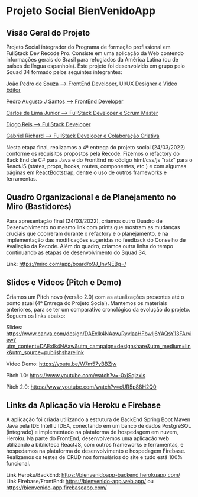 # Projeto Social BienVenidoApp

## Visão Geral do Projeto

Projeto Social integrador do Programa de formação profissional em FullStack Dev Recode Pro.
Consiste em uma aplicação da Web contendo informações gerais do Brasil para refugiados da América Latina (ou de países de língua espanhola).
Este projeto foi desenvolvido em grupo pelo Squad 34 formado pelos seguintes integrantes:

<p><a href="https://github.com/Pedrogsouza" target="_blank">João Pedro de Souza --> FrontEnd Developer, UI/UX Designer e Video Editor</a></p>
<p><a href="https://github.com/P728" target="_blank">Pedro Augusto J Santos --> FrontEnd Developer</a></p>
<p><a href="https://github.com/CJBiohacker" target="_blank">Carlos de Lima Junior --> FullStack Developer e Scrum Master</a></p>
<p><a href="https://github.com/DiogaoRecode" target="_blank">Diogo Reis --> FullStack Developer</a></p>
<p><a href="https://github.com/Gabriel-Richard" target="_blank">Gabriel Richard --> FullStack Developer e Colaboração Criativa</a></p>

Nesta etapa final, realizamos a 4ª entrega do projeto social (24/03/2022) conforme os requisitos propostos pela Recode. Fizemos o refactory do Back End de C# para Java e do FrontEnd no código html/css/js "raiz" para o ReactJS (states, props, hooks, routes, componentes, etc.) e com algumas páginas em ReactBootstrap, dentre o uso de outros frameworks e ferramentas.

## Quadro Organizacional e de Planejamento no Miro (Bastidores)

Para apresentação final (24/03/2022), criamos outro Quadro de Desenvolvimento no mesmo link com prints que mostram as mudanças cruciais que ocorreram durante o refactory e o planejamento, e na implementação das modificações sugeridas no feedback do Conselho de Avaliação da Recode. Além do quadro, criamos outra linha do tempo continuando as etapas de desenvolvimento do Squad 34.

Link: <https://miro.com/app/board/o9J_lnyNEBg=/>

## Slides e Videos (Pitch e Demo)

Criamos um Pitch novo (versão 2.0) com as atualizações presentes até o ponto atual (4ª Entrega do Projeto Social). Mantemos os materiais anteriores, para se ter um comparativo cronológico da evolução do projeto. Seguem os links abaixo:

Slides: <https://www.canva.com/design/DAExIk4NAaw/RyvIaaHFbwIj6YAQsY13FA/view?utm_content=DAExIk4NAaw&utm_campaign=designshare&utm_medium=link&utm_source=publishsharelink>

Video Demo: <https://youtu.be/W7m57yBBZjw>

Pitch 1.0: <https://www.youtube.com/watch?v=-0xjSqlzxls>

Pitch 2.0: <https://www.youtube.com/watch?v=cUR5p88H2Q0>

## Links da Aplicação via Heroku e Firebase

A aplicação foi criada utilizando a estrutura de BackEnd Spring Boot Maven Java pela IDE IntelliJ IDEA, conectando em um banco de dados PostgreSQL (integrado) e implementado na plataforma de hospedagem em nuvem, Heroku. Na parte do FrontEnd, desenvolvemos uma aplicação web utilizando a biblioteca ReactJS, com outros frameworks e ferramentas, e hospedamos na plataforma de desenvolvimento e hospedagem Firebase. <br>
Realizamos os testes de CRUD nos formulários do site e tudo está 100% funcional.

Link Heroku/BackEnd: <https://bienvenidoapp-backend.herokuapp.com/> <br>
Link Firebase/FrontEnd: <https://bienvenido-app.web.app/> ou <https://bienvenido-app.firebaseapp.com/>
